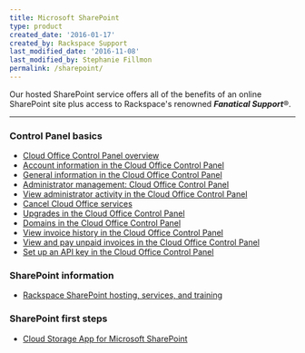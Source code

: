 ```yaml
---
title: Microsoft SharePoint
type: product
created_date: '2016-01-17'
created_by: Rackspace Support
last_modified_date: '2016-11-08'
last_modified_by: Stephanie Fillmon
permalink: /sharepoint/
---
```


Our hosted SharePoint service offers all of the benefits of an online SharePoint site plus access to Rackspace's renowned ***Fanatical Support***&reg;.

<hr />

###  Control Panel basics

- [Cloud Office Control Panel overview](/how-to/cloud-office-control-panel-overview)
- [Account information in the Cloud Office Control Panel](/how-to/my-account-cloud-office-control-panel)
- [General information in the Cloud Office Control Panel](/how-to/general-information-cloud-office-control-panel)
- [Administrator management: Cloud Office Control Panel](/how-to/administrator-management-cloud-office-control-panel)
- [View administrator activity in the Cloud Office Control Panel](/how-to/view-administrator-activity-in-the-cloud-office-control-panel)
- [Cancel Cloud Office services](/how-to/cancel-cloud-office-services)
- [Upgrades in the Cloud Office Control Panel](/how-to/upgrades-cloud-office-control-panel)
- [Domains in the Cloud Office Control Panel](/how-to/domains-cloud-office-control-panel)
- [View invoice history in the Cloud Office Control Panel](/how-to/view-invoice-history-cloud-office-control-panel)
- [View and pay unpaid invoices in the Cloud Office Control Panel](/how-to/view-and-pay-unpaid-invoices-cloud-office-control-panel)
- [Set up an API key in the Cloud Office Control Panel](/how-to/set-up-an-api-key-cloud-office-control-panel)

###  SharePoint information

- [Rackspace SharePoint hosting, services, and training](http://sharepoint.rackspace.com/)

###  SharePoint first steps

- [Cloud Storage App for Microsoft SharePoint](/how-to/cloud-storage-app-for-microsoft-sharepoint-overview)
